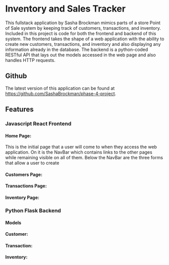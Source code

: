 # Inventory and Sales Tracker

This fullstack application by Sasha Brockman mimics parts of a store Point of Sale system by keeping track of customers, transactions, and inventory. Included in this project is code for both the frontend and backend of this system. The frontend takes the shape of a web application with the ability to create new customers, transactions, and inventory and also displaying any information already in the database. The backend is a python-coded RESTful API that lays out the models accessed in the web page and also handles HTTP requests.


## Github

The latest version of this application can be found at https://github.com/SashaBrockman/phase-4-project.


## Features

### Javascript React Frontend

#### Home Page:

This is the initial page that a user will come to when they access the web application. On it is the NavBar which contains links to the other pages while remaining visible on all of them. Below the NavBar are the three forms that allow a user to create 


#### Customers Page:

#### Transactions Page:

#### Inventory Page:


### Python Flask Backend

#### Models

#### Customer:

#### Transaction:

#### Inventory: